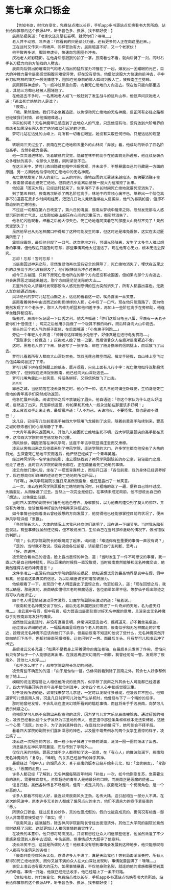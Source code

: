 # 第七章 众口铄金
        【告知书友，时代在变化，免费站点难以长存，手机app多书源站点切换看书大势所趋，站长给你推荐的这个换源APP，听书音色多、换源、找书都好使！】
       辰南怒极笑道：「老家伙还真是狂妄啊，就凭你们？嘿嘿……」
       老人并不动怒，冷声道：「你看到的只是部分力量，还有更多的人正在向这里赶来。」
       正在这时又传来一阵啸声，同样苍劲有力，辰南暗道不好，又一个老家伙！
       他不敢再多说，脚踩神虚步，快速向包围圈外冲去。
       灰袍老人如影随影，在他身后恶狠狠的拍了一掌。辰南看也不看，就向后劈了一剑，同时右手长刀猛力向前方阻挡的人劈去。
       辰南向后劈出的璀璨剑气和老人拍出的猛烈掌力冲撞在了一起，爆发出一团耀眼的光芒，巨大的冲撞力量令辰南感觉胸腹间难受异常，好在没有受伤。他借助这股大力快速向前冲去，手中长刀似死神的镰刀一般无情落下，阻挡在他身前的那人瞬间剑毁人亡，被辰南生生劈碎。
       辰南脚踩神虚步，飞一般冲过那重血雾，向着死亡绝地的方向逃去。现在他只能向那里逃走，其他三方都已经被人围堵住了。
       在他逃去不多时，一名黑袍老人如飞一般赶到了发生战斗的这片山林，他低声问灰袍老人道：「逃出死亡绝地的人是谁？」
       「辰南。」
       「哦，果然是他。我们不必急着追赶，以免惊动死亡绝地的无名神魔，反正所有必经之路都已经被我们封锁，谅他插翅难逃。」
       事实如何呢？无名神魔早已感应到了此地众人的气息，只是他没有动，没有达到六阶境界的修炼者如果没有闯入死亡绝地难以引起他的注意。
       梦可儿站在远处的山峰上，将所有一切看在眼里，她没有采取任何行动，只是远远的观望着。
       转眼间三天过去了，辰南在死亡绝地和五里外的山林间「奔波」着，他成功的斩杀了四名阶位高手，当然多数为偷袭。
       他一次次潜进林地，凭着敏锐的灵觉，隐藏在林中的高手在他面前无所遁形，他连续反袭杀众多埋伏的高手，令那伙人怒极，同时紧张不已。
       在这三天中，梦可儿依旧隐藏在暗中冷眼旁观，并未出手，不想暴露自己的行藏是一方面的原因，另一方面她也怕惊动死亡绝地中的无名神魔。
       死亡绝地发生了惊人的变化，三天的时间，绝地四周的光罩越来越暗淡，仿佛要消融于空中，辰南曾试着走进死亡绝地，但前进几步距离后便被一股大力给推拒了出来。
       他知道「困天大阵」已经运转起来了，似乎用不了多长时间死亡绝地就要凭空消失了。
       到了第五日时，辰南再次斩杀了两名阶位高手，林地中的首领心痛不已，培养出一个阶位高手不知道要花费多少时间和经历，短短几日功夫竟然连续被人反袭杀，他气的暴跳如雷，但却不敢追到死亡绝地去。
       不过这一切都在第六日改变了，第六日的清晨，辰南从梦境中醒来之际，忽然发觉那令人感觉沉闷的死亡气息、以及那如泰山般压在心间的沉重压力，都突然消失了。
       他急忙闪脸观看，细看之后他大惊失色，死亡绝地连同挨着它的那座大山竟然不见了！竟然凭空消失了！
       虽然他早已从无名神魔口中得知了这种可能发生的事，但这时还是难免震惊，这实在太过匪夷所思了！
       震惊归震惊，最后他只叹了一口气。这次绝地之行，可谓光怪陆离，发生了太多令人难以想象的事情，但他现在只能暂时忘却，那些事情离他太过遥远了，现在他有心无力，根本无法去探究。
       忘却！忘却！暂时忘却！
       当辰南回过神来之际，突然发觉他再也没有安全的屏障了，死亡绝地消失了，埋伏在五里之外的众多高手再也没有顾及了，他们很快就会冲杀过来的。
       如今三方被围，只剩下原死亡绝地所在的那个方向还没有被围困，但如果向那个方向逃去，只会离罪恶之城越来越远，那个方向是茫茫无际的大山……
       五里外的众人清晨时发现那股令人感觉到恐惧的压力突然消失了，所有人都露出喜色，无数人影向前逼近而去。
       风华绝代的梦可儿站在山巅之上，远远的看着这一切，嘴角露出一丝笑意。
       辰南看着树林中由远而近的影影绰绰的人影，心中叹了一口气。现在他只能跑路了，因为他竟然发现了三个老头子，那三人的修为明显和他相差不多，再加上一些阶位高手在旁相助，他连半丝胜算都没有。
       临去时，辰南不忘记逞一下口舌之利，他大声喊道：「你们这帮乌龟王八蛋，早晚有一天老子要你们十倍偿还！」骂完之后他用手指做了一个极其不雅的动作，而后转身向大山中跑去。
       领头的三个老人气的胡子直翘，在后面喊道：「小兔崽子别跑……」
       旁边一个年轻人小声道：「师傅你这样喊他小兔崽子，好像真是在进行龟兔赛跑……」
       「混账家伙！给我追！」灰袍老人给了他一巴掌，而后领着众人在后对辰南紧追不舍。
       这时，黑袍老人停了下来，快速写了一张字条，绑在了随身携带的信鸽腿上，而后放飞了出去。
       梦可儿看着所有人都向大山深处奔去，驾驭玉莲台腾空而起，擒龙手轻挥，自山峰上空飞过的信鸽瞬间被捉了下来。
       梦可儿解下绑在信鸽腿上的纸条，展开观看，只见上面有几行小字：死亡绝地如传说那般凭空消失了，但到现在还未捉到辰南，他已经向大山深处逃去……
       梦可儿嘴角露出一丝笑意，将纸条绑好，又将信鸽放飞了出去。
       ※※※
       罪恶之城，当信鸽落在凌云身旁之时，他心中一惊，这几日他可谓坐卧难安，生怕身陷死亡绝地的青年高手们突然成功返回。
       他急忙展开纸条，阅读完毕之后不禁皱起了眉头，他自语道：「你这个家伙为什么这么好运呢，居然逃了出来，真是麻烦透顶，你如果和其他人一般永远陷在那里该多好啊！」
       凌云背着双手走来走去，最后狠声道：「人不为己，天诛地灭，不要怪我，我也是迫不得已！」
       这几日，已经有几位前辈高手被四大学院用飞龙接到了这里，随着前辈高手陆续到来，罪恶之城的修炼者们的心渐渐静了下来。
       十大青年高手只返回两人，其他八人被困死亡绝地生死不明，四大学院最顶尖的高手都在其中，这令四大学院的师生感觉格外沉重。
       清风徐徐，朝霞洒落在神风学院，这座千年古学院显得庄重而又肃穆。
       凌云从客栈出来之后径直来到了神风学院，走进学院的大门，许多学生都向他投去了火热的目光，去探查死亡绝地平安而返后，他俨然已经成了一个青年英雄。
       经过神风学院一名学生的指引，凌云很快找到了神风学院副院长的办公室。轻轻敲门之后，他走了进去，此时四大学院的副院长都在，正在商量着死亡绝地的事情。
       凌云向他们施礼后，坐在了一把宽背靠椅上，而后开口道：「各位前辈，我的身体已经调养好了，现在想向你们详细的述说在死亡绝地的所见所闻。」
       「好啊。」神风学院副院长连日来虽然很疲惫，但还是露出了一丝笑意。
       上一次，凌云在神风学院禀报死亡绝地的情况时，只粗略的说了一遍，便称自己惊吓过度、头脑混乱，从而躲避了过去。当然上一次完全是借口，在事情未成定局前，他不想说出自己的「想法」，以免露出马脚。
       当时四大学院的副院长们看到他脸色苍白、身躯颤抖，以为他真的遭受到了莫大的惊吓，并没有为难他，告诉他精神好些的时候再来详细述说。
       如今事情已经向着凌云曾经设想的方向发展了，他觉得他已经能够掌控目前的状况了，便来神风学院详细「禀报」。
       「各位院长大人，大体的情况上次我已经向你们说明了，现在说一下细节吧。当时我头脑有些混乱，有些事情我虽然还记得，但不敢说出口，生怕自己在当时那种激动的情况下，做出错误的判断。」
       「哦？」仙武学院副院长的眼睛亮了起来，询问道：「难道你有些重要的事情一直没有说？」
       「是的，当时我不敢说。现在说给各位前辈，请前辈们自行去判断、思考。」
       「好，你说吧。」
       凌云配合着自己的话语，脸上露出震惊的神色，道：「当时发生了一件不可思议的事情，我一直以为是自己精神错乱，所以回来的时候我一直没敢提，当时辰南竟然能够和无名神魔交谈，他竟然懂得古老的神魔语言！」
       这件事凌云一直没有向四大学院的副院长提起，他知道想谎言的最高境界是真中有假，假中有真，他留着这条真实的信息，为以后编造谎言时增加说服力。
       他偷眼看了一下，发现四个老人明显露出了震惊之色，他更加投入，道：「现在回想之后，我可以确信，那是真的，辰南确实懂得古老的神魔语言，各位前辈如果不信，等梦仙子现出踪迹之后可以向她求证。」
       四个老人明显情绪波动异常激烈，幻魔学院副院长激动的道：「接着说。」
       「辰南和无名神魔交谈了很久，最后无名神魔把我们带进了一片奇异的天地，名为虚天幻境……」凌云真中有假，假中有真，极力营造出辰南刻意讨好无名神魔的意境，且渲染出无名神魔似乎对辰南非常友好的情景。
       当然他说这些话时，并没有直接言明，非常讲究语言技巧，娓娓道来，却不着丝毫痕迹。
       经过凌云详细的述说，一幅幅画面呈现在四个老人的面前，辰南似乎和无名神魔走的非常近，按理说无名神魔不应该向他们下杀手，但最后辰南不知道和他说了些什么，无名神魔突然开始向他们下杀手，但却对辰南另眼相看，让他闪到了一旁。而最后关头，只有梦可儿和凌云冲了出去。
       最后凌云又补充道：「如果不是我身上带着保命的魔法卷轴，在最后关头发挥了作用，恐怕只有只有梦仙子一个人能够逃离出来。在我逃离虚天幻境的一刹那，我曾经匆匆一瞥，发现除了辰南外，其他七人似乎……」
       「似乎怎么样了？」战神学院副院长急切的问道。
       凌云有些不确定的的道：「由于是匆匆一瞥，仿佛间我看到除了辰南之外，其余七人好像都倒在了地上……」
       模糊的说法更容易让人相信他所说的是真的，似乎除了辰南之外其余七人可能都已经遇害了。四大学院最顶尖的青年高手都位列其中，这令四个老人心中都感觉很沉重。
       对于凌云所说的话，如果找来梦可儿求证，一定可以发现许多破绽，但凌云并不担心。他知道梦可儿恨辰南入骨，况且几日前梦可儿对他产生杀机时，他曾经布下了一个精妙的后手。
       那时他曾经发誓，不会乱说在虚天幻境所看到的尴尬事情，而且将亲手手刃辰南，向梦可儿表示倾慕之心。
       他相信梦可儿绝不会跳出来指责他的谎言，因为梦可儿非常乐见辰南被除去。通过短暂的相处，凌云已经看出这个女子虽然为古圣地的传人，但正道中那些条条框框根本无法束缚她，这是一个心思「活跃」的女子，为了达到某种目的，在底线允许的情况下，她可能会不择手段。
       看着四大学院的副院长们露出深思的神色，以及屋中端茶倒水的两个女学生震惊的样子，凌云笑了……
       凌云这一次报告的内容，像一粒小石子掉进了平静的湖面，涟漪一圈一圈的荡漾了出去。
       消息最先在神风学院蔓延，而后传到了学院外……
       仅仅几天的时间，罪恶之城不少人都得知了这一消息，在「有心人」的推波助澜下，辰南和无名神魔间的「复杂」、「难明」的关系已经被传的神乎其神。
       最后经过「暗中人」的煽风点火，关于辰南的版本已经开始多元化，如：「出卖朋友」、「卑鄙无耻」、「恶魔的走狗」……
       许多人都已经「了解到」无名神魔每隔百年时间「补给」一次，如今他刚刚复苏，急需要生命的洗礼，需要鲜血祭礼，资质超绝的青年人是他最好的口粮，而辰南正是恶魔的使者……
       谣言四起，虽然各种传言不尽相同，但有一点是共同的，辰南绝对是一个反面角色、是一个邪恶的人。
       许多人都看不得别人好，最近以来辰南风头正劲，名传大陆，这引起相当一部分人不满。在这次的风波中，原本许多无关的人都成了煽风点火的主力，他们不遗余力的宣传着辰南的「恶」。
       所谓众口铄金，经过反复的炒作，真的也便成假的，假的也能变成真的，更何况有相当一部分人非常愿意接受这个「事实」呢！
       「辰南风波」越演越烈，除去神风学院副院长曾经出面澄清外，其他三大学院的副院长竟然同时选择了沉默，这就更加让人相信事情的真实性了。
       在凌云的本意中，他只想将局面搅乱，并没有想过让众人相信那些谣言，他虽然派遣了不少家族亲信混到人群中去诋毁、中伤辰南，但事情却大大超乎了他意料。
       凌云冷笑不已，这就是所谓的人性！他根本没有想到事情会发展到这种地步，他只能感叹每个人都有与生俱来的劣根！
       「辰南只能怪你风头太劲，惹得许多人不满了，真是天助我也！等到局面渐渐失控、所有人都得知死亡绝地消失、而你又被不满的众人在大山深处发现时，事情就要圆满了！嘿嘿……」
       事实上凌云也有很大的压力，如果事情暴露，不仅他身败名裂，就连的他的家族都要受到莫大的牵连。事情一开始，他就已经无法收手，他已经踏上了一条不归路。
       【告知书友，时代在变化，免费站点难以长存，手机app多书源站点切换看书大势所趋，站长给你推荐的这个换源APP，听书音色多、换源、找书都好使！】